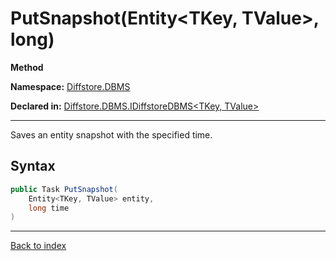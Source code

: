 # PutSnapshot(Entity<TKey, TValue>, long)

**Method**

**Namespace:** [Diffstore.DBMS](Diffstore.DBMS.md)

**Declared in:** [Diffstore.DBMS.IDiffstoreDBMS<TKey, TValue>](Diffstore.DBMS.IDiffstoreDBMS{TKey,TValue}.md)

------



Saves an entity snapshot with the specified time.


## Syntax

```csharp
public Task PutSnapshot(
	Entity<TKey, TValue> entity,
	long time
)
```

------

[Back to index](index.md)